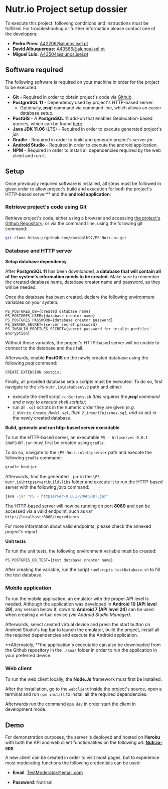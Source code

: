 # Nutr.io Project setup dossier

To execute this project, following conditions and instructions must be fulfilled. For troubleshooting or further information please contact one of the developers:

- **Pedro Pires:** A42206@alunos.isel.pt
- **David Albuquerque:** A43566@alunos.isel.pt
- **Miguel Luís:** A43504@alunos.isel.pt

## Software required

The following software is required on your machine in order for the project to be executed:

- **Git** - Required in order to obtain project's code via [Github](github.com).
- **PostgreSQL 11** - Dependency used by project's HTTP-based server.
  - Optionally, **psql** command via command line, which allows an easier database setup. 
- **PostGIS** - A **PostgreSQL 11** add-on that enables Geolocation-based queries, which can be found [here](https://postgis.net/install/).
- **Java JDK 11.06** (LTS) - Required in order to execute generated project's *jar*.
- **Gradle** - Required in order to build and generate project's server *jar*.
- **Android Studio** - Required in order to execute the android application.
- **NPM** - Required in order to install all dependencies required by the web client and run it.

## Setup

Once previously required software is installed, all steps must be followed in given order to allow project's build and execution for both the project's HTTP-based server** and the **android application**:

### Retrieve project's code using Git

   Retrieve project's code, either using a browser and accessing [the project's Github Repository](https://github.com/davidalb97/PS-Nutr.io); or via the command line, using the following git command:

   ```bash
   git clone https://github.com/davidalb97/PS-Nutr.io.git
   ```
### Database and HTTP server

**Setup database dependency**

After **PostgreSQL 11** has been downloaded, **a database that will contain all of the system's information needs to be created.** Make sure to remember the created database name, database creator name and password, as they will be needed.

Once the database has been created, declare the following environment variables on your system:

```
PS_POSTGRES_DB={created database name}
PS_POSTGRES_USER={database creator name}
PS_POSTGRES_PASSWORD={database creator password}
PS_SERVER_SECRET={server secret password}
PS_INSULIN_PROFILES_SECRET={secret password for insulin profiles' encryption}
```

Without these variables, the project's HTTP-based server will be unable to connect to the database and thus fail.

Afterwards, enable **PostGIS** on the newly created database using the following *psql* command:

```plsql
CREATE EXTENSION postgis;
```

Finally, all provided database setup scripts must be executed. To do so, first navigate to the `\PS-Nutr.io\database\v2` path and either: 

- execute the shell script `runScripts.sh` *(this requires the **psql** command and a way to execute shell scripts)*;
- run all `.sql` scripts in the numeric order they are given *(e.g. `1_Nutrio_Create_Model.sql`, then `2_insertCuisines.sql`, and so on)* in the newly created database.

**Build, generate and run http-based server executable**

To run the HTTP-based server, an executable `PS - httpserver-0.0.1-SNAPSHOT.jar` must first be created using `gradle`. 

To do so, navigate to the `\PS-Nutr.io\httpserver` path and execute the following `gradle` command:

```bash
gradle bootjar
```

Afterwards, find the generated `.jar` in the `\PS-Nutr.io\httpserver\build\libs` folder and execute it to run the HTTP-based server with the following *java* command:

```bash
java -jar "PS - httpserver-0.0.1-SNAPSHOT.jar"
```

The HTTP-based server will now be running on port **8080** and can be accessed via a valid endpoint, such as `GET http://localhost:8080/ingredients`. 

For more information about valid endpoints, please check the annexed project's report.

**Unit tests**

To run the unit tests, the following environment variable must be created:

```
PS_POSTGRES_DB_TEST={test database creator name}
```

After creating the variable, run the script `runScripts-testDatabase.sh` to fill the test database.

### Mobile application

To run the mobile application, an emulator with the proper API level is needed. Although the application was developed in **Android 10 (API level 29)**, any version below it, down to **Android 7 (API level 24)** can be used when creating a virtual device *(via Android Studio Manager)*.

Afterwards, select created virtual device and press the start button on Android Studio's top bar to launch the emulator, build the project, install all the required dependencies and execute the Android application.

**Alternately, **the application's executable can also be downloaded from the Github repository in the `./aaa/` folder in order to run the application in your preferred device.

### Web client

To run the web client locally, the **Node.Js** framework must first be installed.

After the installation, go to the `webclient` inside the project's source, open a terminal and run `npm install` to install all the required dependencies.

Afterwards run the command `npm dev` in order start the client in development mode.

## Demo

For demonstration purposes, the server is deployed and hosted on **Heroku** with both the API and web client functionalities on the following url: [**Nutr.io-app**](https://nutrio-app.herokuapp.com/) 

A new client can be created in order to visit most pages, but to experience most moderating functions the following credentials can be used:

- **Email**: TestModerator@email.com

- **Password**: Nutrisel